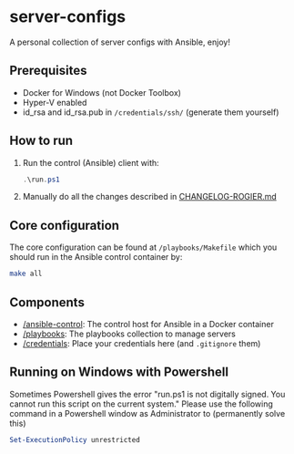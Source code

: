 # server-configs
A personal collection of server configs with Ansible, enjoy!


## Prerequisites
* Docker for Windows (not Docker Toolbox)
* Hyper-V enabled
* id_rsa and id_rsa.pub in ```/credentials/ssh/``` (generate them yourself)

## How to run
1. Run the control (Ansible) client with:
    ```powershell
    .\run.ps1
    ```
2. Manually do all the changes described in [CHANGELOG-ROGIER.md](CHANGELOG-ROGIER.md)

## Core configuration
The core configuration can be found at ```/playbooks/Makefile``` which you should run in the Ansible control container by:
```bash
make all
```

## Components
* [/ansible-control](/ansible-control): The control host for Ansible in a Docker container
* [/playbooks](/playbooks): The playbooks collection to manage servers
* [/credentials](/credentials): Place your credentials here (and ```.gitignore``` them)

## Running on Windows with Powershell
Sometimes Powershell gives the error "run.ps1 is not digitally signed. You cannot run this script on the current system."
Please use the following command in a Powershell window as Administrator to (permanently solve this)
```powershell
Set-ExecutionPolicy unrestricted
```
